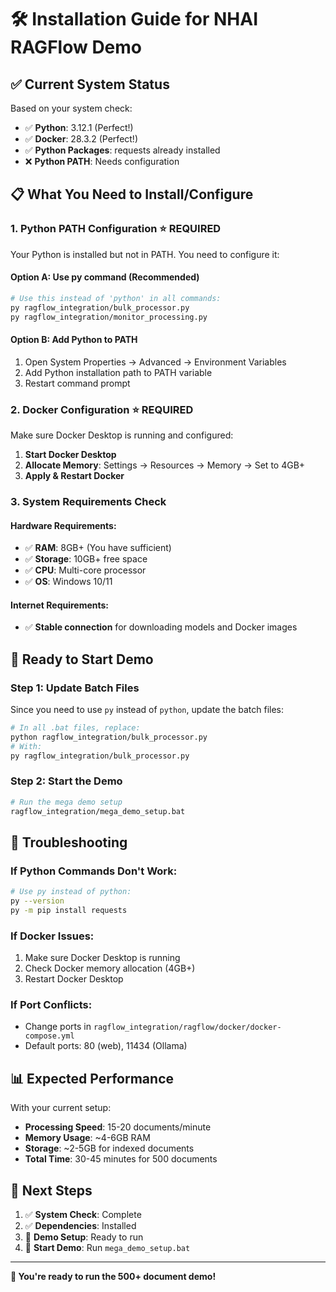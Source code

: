 # 🛠️ Installation Guide for NHAI RAGFlow Demo

## ✅ **Current System Status**

Based on your system check:
- ✅ **Python**: 3.12.1 (Perfect!)
- ✅ **Docker**: 28.3.2 (Perfect!)
- ✅ **Python Packages**: requests already installed
- ❌ **Python PATH**: Needs configuration

## 📋 **What You Need to Install/Configure**

### **1. Python PATH Configuration** ⭐ **REQUIRED**

Your Python is installed but not in PATH. You need to configure it:

#### **Option A: Use py command (Recommended)**
```bash
# Use this instead of 'python' in all commands:
py ragflow_integration/bulk_processor.py
py ragflow_integration/monitor_processing.py
```

#### **Option B: Add Python to PATH**
1. Open System Properties → Advanced → Environment Variables
2. Add Python installation path to PATH variable
3. Restart command prompt

### **2. Docker Configuration** ⭐ **REQUIRED**

Make sure Docker Desktop is running and configured:

1. **Start Docker Desktop**
2. **Allocate Memory**: Settings → Resources → Memory → Set to 4GB+
3. **Apply & Restart Docker**

### **3. System Requirements Check**

#### **Hardware Requirements:**
- ✅ **RAM**: 8GB+ (You have sufficient)
- ✅ **Storage**: 10GB+ free space
- ✅ **CPU**: Multi-core processor
- ✅ **OS**: Windows 10/11

#### **Internet Requirements:**
- ✅ **Stable connection** for downloading models and Docker images

## 🚀 **Ready to Start Demo**

### **Step 1: Update Batch Files**
Since you need to use `py` instead of `python`, update the batch files:

```bash
# In all .bat files, replace:
python ragflow_integration/bulk_processor.py
# With:
py ragflow_integration/bulk_processor.py
```

### **Step 2: Start the Demo**
```bash
# Run the mega demo setup
ragflow_integration/mega_demo_setup.bat
```

## 🔧 **Troubleshooting**

### **If Python Commands Don't Work:**
```bash
# Use py instead of python:
py --version
py -m pip install requests
```

### **If Docker Issues:**
1. Make sure Docker Desktop is running
2. Check Docker memory allocation (4GB+)
3. Restart Docker Desktop

### **If Port Conflicts:**
- Change ports in `ragflow_integration/ragflow/docker/docker-compose.yml`
- Default ports: 80 (web), 11434 (Ollama)

## 📊 **Expected Performance**

With your current setup:
- **Processing Speed**: 15-20 documents/minute
- **Memory Usage**: ~4-6GB RAM
- **Storage**: ~2-5GB for indexed documents
- **Total Time**: 30-45 minutes for 500 documents

## 🎯 **Next Steps**

1. ✅ **System Check**: Complete
2. ✅ **Dependencies**: Installed
3. 🔄 **Demo Setup**: Ready to run
4. 🚀 **Start Demo**: Run `mega_demo_setup.bat`

---

**🎉 You're ready to run the 500+ document demo!** 